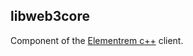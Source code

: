 ## libweb3core

Component of the [Elementrem c++](https://github.com/elementrem/webthree-umbrella) client.
